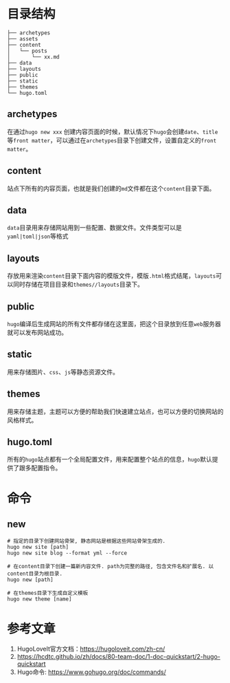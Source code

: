 # 目录结构

    ├── archetypes
    ├── assets
    ├── content
    │   └── posts
    │       └── xx.md
    ├── data
    ├── layouts
    ├── public
    ├── static
    ├── themes
    └── hugo.toml

## archetypes

在通过`hugo new xxx` 创建内容页面的时候，默认情况下`hugo`会创建`date`、`title`等`front matter`，可以通过在`archetypes`目录下创建文件，设置自定义的`front matter`。

## content

站点下所有的内容页面，也就是我们创建的`md`文件都在这个`content`目录下面。

## data

`data`目录用来存储网站用到一些配置、数据文件。文件类型可以是`yaml|toml|json`等格式

## layouts

存放用来渲染`content`目录下面内容的模版文件，模版`.html`格式结尾，`layouts`可以同时存储在项目目录和`themes//layouts`目录下。

## public

`hugo`编译后生成网站的所有文件都存储在这里面，把这个目录放到任意`web`服务器就可以发布网站成功。

## static

用来存储图片、`css`、`js`等静态资源文件。

## themes

用来存储主题，主题可以方便的帮助我们快速建立站点，也可以方便的切换网站的风格样式。

## hugo.toml

所有的`hugo`站点都有一个全局配置文件，用来配置整个站点的信息，`hugo`默认提供了跟多配置指令。

# 命令

## new
```
# 指定的目录下创建网站骨架, 静态网站是根据这些网站骨架生成的.
hugo new site [path]
hugo new site blog --format yml --force

# 在content目录下创建一篇新内容文件. path为完整的路径, 包含文件名和扩展名. 以content目录为根目录.
hugo new [path] 

# 在themes目录下生成自定义模板
hugo new theme [name]
```

# 参考文章

1. HugoLoveIt官方文档：<https://hugoloveit.com/zh-cn/>
2. <https://hcdtc.github.io/zh/docs/80-team-doc/1-doc-quickstart/2-hugo-quickstart>
3. Hugo命令: <https://www.gohugo.org/doc/commands/>
